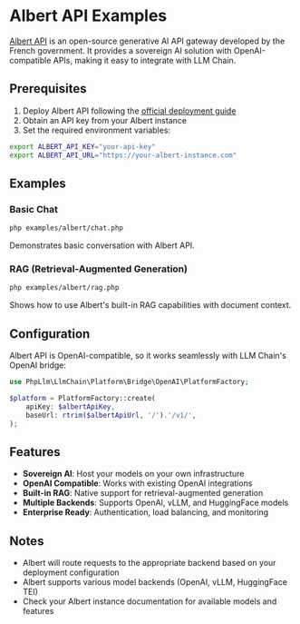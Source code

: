 # Albert API Examples

[Albert API](https://github.com/etalab-ia/albert-api) is an open-source generative AI API gateway developed by the French government. It provides a sovereign AI solution with OpenAI-compatible APIs, making it easy to integrate with LLM Chain.

## Prerequisites

1. Deploy Albert API following the [official deployment guide](https://github.com/etalab-ia/albert-api)
2. Obtain an API key from your Albert instance
3. Set the required environment variables:

```bash
export ALBERT_API_KEY="your-api-key"
export ALBERT_API_URL="https://your-albert-instance.com"
```

## Examples

### Basic Chat
```bash
php examples/albert/chat.php
```
Demonstrates basic conversation with Albert API.

### RAG (Retrieval-Augmented Generation)
```bash
php examples/albert/rag.php
```
Shows how to use Albert's built-in RAG capabilities with document context.


## Configuration

Albert API is OpenAI-compatible, so it works seamlessly with LLM Chain's OpenAI bridge:

```php
use PhpLlm\LlmChain\Platform\Bridge\OpenAI\PlatformFactory;

$platform = PlatformFactory::create(
    apiKey: $albertApiKey,
    baseUrl: rtrim($albertApiUrl, '/').'/v1/',
);
```

## Features

- **Sovereign AI**: Host your models on your own infrastructure
- **OpenAI Compatible**: Works with existing OpenAI integrations
- **Built-in RAG**: Native support for retrieval-augmented generation
- **Multiple Backends**: Supports OpenAI, vLLM, and HuggingFace models
- **Enterprise Ready**: Authentication, load balancing, and monitoring

## Notes

- Albert will route requests to the appropriate backend based on your deployment configuration
- Albert supports various model backends (OpenAI, vLLM, HuggingFace TEI)
- Check your Albert instance documentation for available models and features